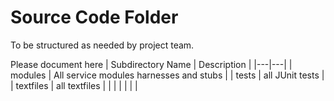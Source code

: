 # Source Code Folder
To be structured as needed by project team.

Please document here
| Subdirectory Name | Description |
|---|---|
| modules | All service modules harnesses and stubs |
| tests | all JUnit tests |
| textfiles | all textfiles |
| | |
| | |
